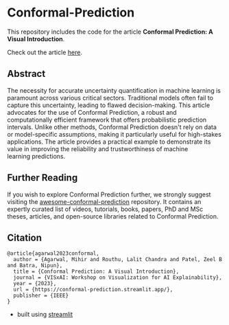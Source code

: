 # Conformal-Prediction

This repository includes the code for the article **Conformal Prediction: A Visual Introduction**. 

Check out the article [here](https://conformal-prediction.streamlit.app/).


## Abstract
The necessity for accurate uncertainty quantification in machine learning is paramount across various critical sectors. Traditional models often fail to capture this uncertainty, leading to flawed decision-making. This article advocates for the use of Conformal Prediction, a robust and computationally efficient framework that offers probabilistic prediction intervals. Unlike other methods, Conformal Prediction doesn't rely on data or model-specific assumptions, making it particularly useful for high-stakes applications. The article provides a practical example to demonstrate its value in improving the reliability and trustworthiness of machine learning predictions.

## Further Reading
If you wish to explore Conformal Prediction further, we strongly suggest visiting the  [awesome-conformal-prediction](https://github.com/valeman/awesome-conformal-prediction) repository. It contains an expertly curated list of videos, tutorials, books, papers, PhD and MSc theses, articles, and open-source libraries related to Conformal Prediction.

## Citation

```
@article{agarwal2023conformal,
  author = {Agarwal, Mihir and Routhu, Lalit Chandra and Patel, Zeel B and Batra, Nipun},
  title = {Conformal Prediction: A Visual Introduction},
  journal = {VISxAI: Workshop on Visualization for AI Explainability},
  year = {2023},
  url = {https://conformal-prediction.streamlit.app/},
  publisher = {IEEE}
}
```

- built using [streamlit](https://streamlit.io/)
